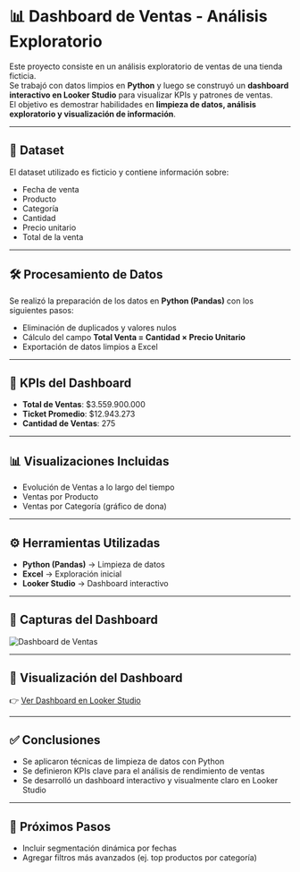 # 📊 Dashboard de Ventas - Análisis Exploratorio

Este proyecto consiste en un análisis exploratorio de ventas de una tienda ficticia.  
Se trabajó con datos limpios en **Python** y luego se construyó un **dashboard interactivo en Looker Studio** para visualizar KPIs y patrones de ventas.  
El objetivo es demostrar habilidades en **limpieza de datos, análisis exploratorio y visualización de información**.

---

## 📂 Dataset
El dataset utilizado es ficticio y contiene información sobre:
- Fecha de venta  
- Producto  
- Categoría  
- Cantidad  
- Precio unitario  
- Total de la venta  

---

## 🛠 Procesamiento de Datos
Se realizó la preparación de los datos en **Python (Pandas)** con los siguientes pasos:
- Eliminación de duplicados y valores nulos  
- Cálculo del campo **Total Venta = Cantidad × Precio Unitario**  
- Exportación de datos limpios a Excel  

---

## 📌 KPIs del Dashboard
- **Total de Ventas**: $3.559.900.000  
- **Ticket Promedio**: $12.943.273  
- **Cantidad de Ventas**: 275  

---

## 📊 Visualizaciones Incluidas
- Evolución de Ventas a lo largo del tiempo  
- Ventas por Producto  
- Ventas por Categoría (gráfico de dona)  

---

## ⚙️ Herramientas Utilizadas
- **Python (Pandas)** → Limpieza de datos  
- **Excel** → Exploración inicial  
- **Looker Studio** → Dashboard interactivo  

---

## 📸 Capturas del Dashboard
![Dashboard de Ventas](ruta/imagen.png)

---

## 🔗 Visualización del Dashboard
👉 [Ver Dashboard en Looker Studio](ENLACE_A_TU_DASHBOARD)

---

## ✅ Conclusiones
- Se aplicaron técnicas de limpieza de datos con Python  
- Se definieron KPIs clave para el análisis de rendimiento de ventas  
- Se desarrolló un dashboard interactivo y visualmente claro en Looker Studio  

---

## 🚀 Próximos Pasos
- Incluir segmentación dinámica por fechas  
- Agregar filtros más avanzados (ej. top productos por categoría)  

